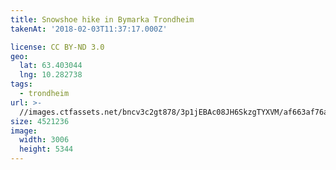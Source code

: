 ```yaml
---
title: Snowshoe hike in Bymarka Trondheim
takenAt: '2018-02-03T11:37:17.000Z'

license: CC BY-ND 3.0
geo:
  lat: 63.403044
  lng: 10.282738
tags:
  - trondheim
url: >-
  //images.ctfassets.net/bncv3c2gt878/3p1jEBAc08JH6SkzgTYXVM/af663af76ac775fcf07f57babb2f05d0/snowshoe-hike-in-bymarka-trondheim_39163715475_o
size: 4521236
image:
  width: 3006
  height: 5344
---
```

